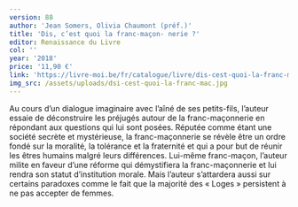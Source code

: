 ```yaml
---
version: 88
author: 'Jean Somers, Olivia Chaumont (préf.)'
title: 'Dis, c’est quoi la franc-maçon- nerie ?'
editor: Renaissance du Livre
col: ''
year: '2018'
price: '11,90 €'
link: 'https://livre-moi.be/fr/catalogue/livre/dis-cest-quoi-la-franc-maconnerie'
img_src: /assets/uploads/dsi-cest-quoi-la-franc-mac.jpg
---
```

Au cours d’un dialogue imaginaire avec l’aîné de ses petits-fils, l’auteur essaie de déconstruire les préjugés autour de la franc-maçonnerie en répondant aux questions qui lui sont posées. Réputée comme étant une société secrète et mystérieuse, la franc-maçonnerie se révèle être un ordre fondé sur la moralité, la tolérance et la fraternité et qui a pour but de réunir les êtres humains malgré leurs différences. Lui-même franc-maçon, l’auteur milite en faveur d’une réforme qui démystifiera la franc-maçonnerie et lui rendra son statut d’institution morale. Mais l’auteur s’attardera aussi sur certains paradoxes comme le fait que la majorité des « Loges » persistent à ne pas accepter de femmes.
